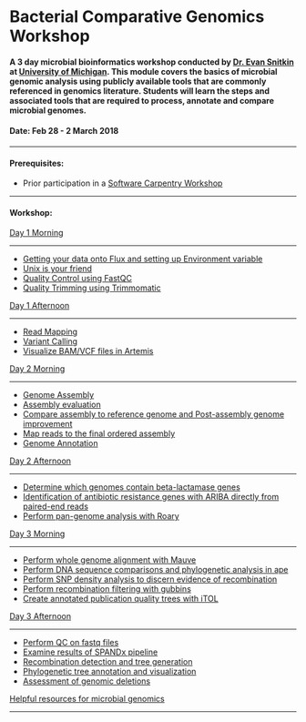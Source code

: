 # Bacterial Comparative Genomics Workshop

#### A 3 day microbial bioinformatics workshop conducted by [Dr. Evan Snitkin](http://thesnitkinlab.com/index.php) at [University of Michigan](https://www.umich.edu/). This module covers the basics of microbial genomic analysis using publicly available tools that are commonly referenced in genomics literature. Students will learn the steps and associated tools that are required to process, annotate and compare microbial genomes.

#### Date: Feb 28 - 2 March 2018

<!---
Link to Software Carpentry Etherpad:
http://pad.software-carpentry.org/micro612_bacterial_genomics_workshop
-->

***
#### Prerequisites:
- Prior participation in a [Software Carpentry Workshop](https://umswc.github.io/2018-02-26-UMich/)

<!---
- [Micro612 pre-course hw](https://github.com/alipirani88/Comparative_Genomics/blob/master/Micro612_pre-course_hw/Micro612_w18_pre-course_hw.pdf): A pre-course homework will help setting up Micro612 flux directories and bash profile.
-->
***

#### Workshop:

[Day 1 Morning](https://github.com/alipirani88/Comparative_Genomics/blob/master/day1_morning/README.md)
***
- [Getting your data onto Flux and setting up Environment variable](https://github.com/alipirani88/Comparative_Genomics/blob/master/day1_morning/README.md#getting-your-data-onto-glux-and-setting-up-environment-variable)
- [Unix is your friend](https://github.com/alipirani88/Comparative_Genomics/blob/master/day1_morning/README.md#unix-is-your-friend)
- [Quality Control using FastQC](https://github.com/alipirani88/Comparative_Genomics/blob/master/day1_morning/README.md#quality-control-using-fastqc)
- [Quality Trimming using Trimmomatic](https://github.com/alipirani88/Comparative_Genomics/blob/master/day1_morning/README.md#quality-trimming-using-trimmomatic)

[Day 1 Afternoon](https://github.com/alipirani88/Comparative_Genomics/blob/master/day1_afternoon/README.md#day-1-afternoon)
***
- [Read Mapping](https://github.com/alipirani88/Comparative_Genomics/blob/master/day1_afternoon/README.md#read-mapping)
- [Variant Calling](https://github.com/alipirani88/Comparative_Genomics/blob/master/day1_afternoon/README.md#variant-calling-and-filteration)
- [Visualize BAM/VCF files in Artemis](https://github.com/alipirani88/Comparative_Genomics/blob/master/day1_afternoon/README.md#visualize-bam-and-vcf-files-in-artemis)

[Day 2 Morning](https://github.com/alipirani88/Comparative_Genomics/blob/master/day2_morning/README.md#day-2-morning)
***
- [Genome Assembly](https://github.com/alipirani88/Comparative_Genomics/blob/master/day2_morning/README.md#genome-assembly)
- [Assembly evaluation](https://github.com/alipirani88/Comparative_Genomics/blob/master/day2_morning/README.md#assembly-evaluation-using-quast)
- [Compare assembly to reference genome and Post-assembly genome improvement](https://github.com/alipirani88/Comparative_Genomics/blob/master/day2_morning/README.md#compare-assembly-to-reference-genome-and-post-assembly-genome-improvement)
- [Map reads to the final ordered assembly](https://github.com/alipirani88/Comparative_Genomics/blob/master/day2_morning/README.md#map-reads-to-the-final-ordered-assembly)
- [Genome Annotation](https://github.com/alipirani88/Comparative_Genomics/blob/master/day2_morning/README.md#genome-annotation)

[Day 2 Afternoon](https://github.com/alipirani88/Comparative_Genomics/blob/master/day2_afternoon/README.md#day-2-afternoon)
***
- [Determine which genomes contain beta-lactamase genes](https://github.com/alipirani88/Comparative_Genomics/blob/master/day2_afternoon/README.md#determine-which-genomes-contain-beta-lactamase-genes)
- [Identification of antibiotic resistance genes with ARIBA directly from paired-end reads](https://github.com/alipirani88/Comparative_Genomics/blob/master/day2_afternoon/README.md#identification-of-antibiotic-resistance-genes-with-ariba-directly-from-paired-end-reads)
- [Perform pan-genome analysis with Roary](https://github.com/alipirani88/Comparative_Genomics/blob/master/day2_afternoon/README.md#perform-pan-genome-analysis-with-roary)

[Day 3 Morning](https://github.com/alipirani88/Comparative_Genomics/blob/master/day3_morning/README.md#day-3-morning)
***
- [Perform whole genome alignment with Mauve](https://github.com/alipirani88/Comparative_Genomics/blob/master/day3_morning/README.md#perform-whole-genome-alignment-with-Mauve)
- [Perform DNA sequence comparisons and phylogenetic analysis in ape](https://github.com/alipirani88/Comparative_Genomics/blob/master/day3_morning/README.md#perform-some-dna-sequence-comparisons-and-phylogenetic-analysis-in-ape)
- [Perform SNP density analysis to discern evidence of recombination](https://github.com/alipirani88/Comparative_Genomics/blob/master/day3_morning/README.md#perform-snp-density-analysis-to-discern-evidence-of-recombination)
- [Perform recombination filtering with gubbins](https://github.com/alipirani88/Comparative_Genomics/blob/master/day3_morning/README.md#perform-recombination-filtering-with-gubbins)
- [Create annotated publication quality trees with iTOL](https://github.com/alipirani88/Comparative_Genomics/blob/master/day3_morning/README.md#create-annotated-publication-quality-trees-with-itol)

[Day 3 Afternoon](https://github.com/alipirani88/Comparative_Genomics/blob/master/day3_afternoon/README.md#day-3-afternoon)
***
- [Perform QC on fastq files](https://github.com/alipirani88/Comparative_Genomics/blob/master/day3_afternoon/README.md#perform-qc-on-fastq-files)
- [Examine results of SPANDx pipeline](https://github.com/alipirani88/Comparative_Genomics/blob/master/day3_afternoon/README.md#examine-results-of-spandx-pipeline)
- [Recombination detection and tree generation](https://github.com/alipirani88/Comparative_Genomics/blob/master/day3_afternoon/README.md#recombination-detection-and-tree-generation)
- [Phylogenetic tree annotation and visualization](https://github.com/alipirani88/Comparative_Genomics/blob/master/day3_afternoon/README.md#phylogenetic-tree-annotation-and-visualization)
- [Assessment of genomic deletions](https://github.com/alipirani88/Comparative_Genomics/blob/master/day3_afternoon/README.md#assessment-of-genomic-deletions)



[Helpful resources for microbial genomics](https://github.com/alipirani88/Comparative_Genomics/blob/master/online_resources/README.md#helpful-resources-for-microbial-genomics)
***
